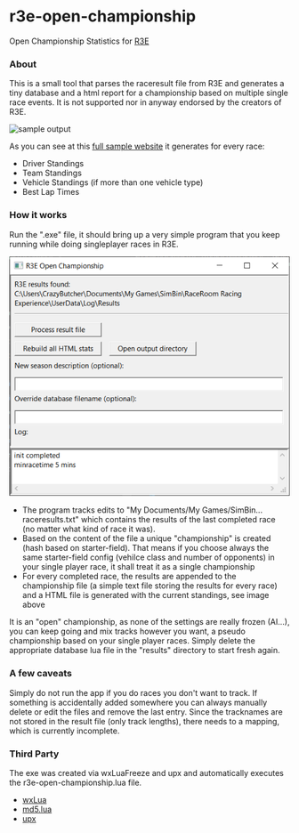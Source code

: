 r3e-open-championship
=====================

Open Championship Statistics for [R3E](http://game.raceroom.com)

### About

This is a small tool that parses the raceresult file from R3E and generates a tiny database and a html report for a championship based on multiple single race events. It is not supported nor in anyway endorsed by the creators of R3E.

![sample output](https://github.com/pixeljetstream/r3e-open-championship/blob/master/doc/samplesm.png)

As you can see at this [full sample website](https://github.com/pixeljetstream/r3e-open-championship/blob/master/doc/sample.html) it generates for every race:

* Driver Standings
* Team Standings
* Vehicle Standings (if more than one vehicle type)
* Best Lap Times

### How it works

Run the ".exe" file, it should bring up a very simple program that you keep running while doing singleplayer races in R3E.

![ui](https://github.com/pixeljetstream/r3e-open-championship/blob/master/doc/ui.png)

* The program tracks edits to "My Documents/My Games/SimBin... raceresults.txt" which contains the results of the last completed race (no matter what kind of race it was).
* Based on the content of the file a unique "championship" is created (hash based on starter-field). That means if you choose always the same starter-field config (vehilce class and number of opponents) in your single player race, it shall treat it as a single championship
* For every completed race, the results are appended to the championship file (a simple text file storing the results for every race) and a HTML file is generated with the current standings, see image above

It is an "open" championship, as none of the settings are really frozen (AI...), you can keep going and mix tracks however you want, a pseudo championship based on your single player races. Simply delete the appropriate database lua file in the "results" directory to start fresh again.

### A few caveats

Simply do not run the app if you do races you don't want to track. If something is accidentally added somewhere you can always manually delete or edit the files and remove the last entry.
Since the tracknames are not stored in the result file (only track lengths), there needs to a mapping, which is currently incomplete.

### Third Party

The exe was created via wxLuaFreeze and upx and automatically executes the r3e-open-championship.lua file.

* [wxLua](http://wxlua.sourceforge.net/)
* [md5.lua](https://github.com/kikito/md5.lua)
* [upx](http://sourceforge.net/projects/upx/)